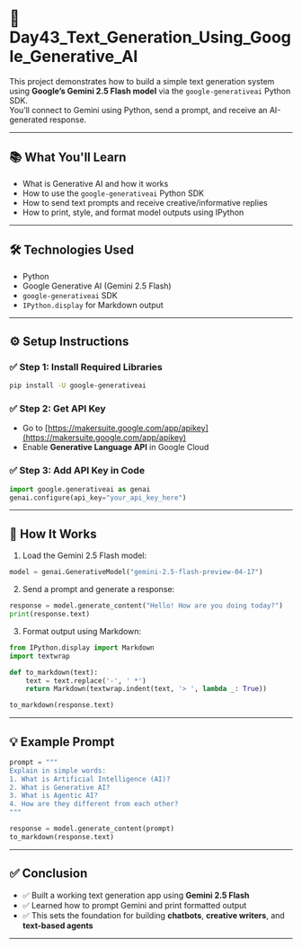 
# 📘 Day43_Text_Generation_Using_Google_Generative_AI

This project demonstrates how to build a simple text generation system using **Google’s Gemini 2.5 Flash model** via the `google-generativeai` Python SDK.  
You’ll connect to Gemini using Python, send a prompt, and receive an AI-generated response.

---

## 📚 What You'll Learn

- What is Generative AI and how it works  
- How to use the `google-generativeai` Python SDK  
- How to send text prompts and receive creative/informative replies  
- How to print, style, and format model outputs using IPython

---

## 🛠️ Technologies Used

- Python  
- Google Generative AI (Gemini 2.5 Flash)  
- `google-generativeai` SDK  
- `IPython.display` for Markdown output  

---

## ⚙️ Setup Instructions

### ✅ Step 1: Install Required Libraries
```bash
pip install -U google-generativeai
````

### ✅ Step 2: Get API Key

* Go to [https://makersuite.google.com/app/apikey](https://makersuite.google.com/app/apikey)
* Enable **Generative Language API** in Google Cloud

### ✅ Step 3: Add API Key in Code

```python
import google.generativeai as genai
genai.configure(api_key="your_api_key_here")
```

---

## 📄 How It Works

1. Load the Gemini 2.5 Flash model:

```python
model = genai.GenerativeModel("gemini-2.5-flash-preview-04-17")
```

2. Send a prompt and generate a response:

```python
response = model.generate_content("Hello! How are you doing today?")
print(response.text)
```

3. Format output using Markdown:

```python
from IPython.display import Markdown
import textwrap

def to_markdown(text):
    text = text.replace('-', ' *')
    return Markdown(textwrap.indent(text, '> ', lambda _: True))

to_markdown(response.text)
```

---

## 💡 Example Prompt

```python
prompt = """
Explain in simple words:
1. What is Artificial Intelligence (AI)?
2. What is Generative AI?
3. What is Agentic AI?
4. How are they different from each other?
"""

response = model.generate_content(prompt)
to_markdown(response.text)
```

---

## ✅ Conclusion

* ✅ Built a working text generation app using **Gemini 2.5 Flash**
* ✅ Learned how to prompt Gemini and print formatted output
* ✅ This sets the foundation for building **chatbots**, **creative writers**, and **text-based agents**

---
